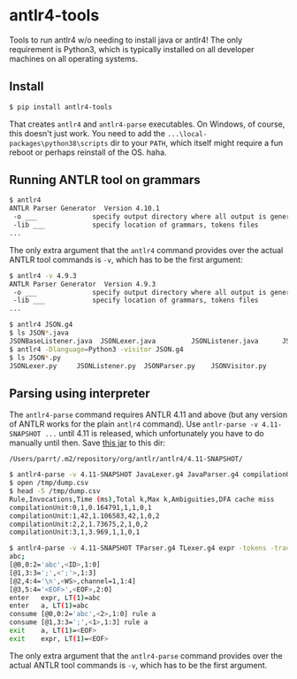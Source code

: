 # antlr4-tools

Tools to run antlr4 w/o needing to install java or antlr4! The only requirement is Python3, which is typically installed on all developer machines on all operating systems. 
 
## Install

```bash
$ pip install antlr4-tools
```

That creates `antlr4` and `antlr4-parse` executables. On Windows, of course, this doesn't just work. You need to add the `...\local-packages\python38\scripts` dir to your `PATH`, which itself might require a fun reboot or perhaps reinstall of the OS. haha.

## Running ANTLR tool on grammars

```bash
$ antlr4
ANTLR Parser Generator  Version 4.10.1
 -o ___              specify output directory where all output is generated
 -lib ___            specify location of grammars, tokens files
...
```

The only extra argument that the `antlr4` command provides over the actual ANTLR tool commands is `-v`, which has to be the first argument:

```bash
$ antlr4 -v 4.9.3
ANTLR Parser Generator  Version 4.9.3
 -o ___              specify output directory where all output is generated
 -lib ___            specify location of grammars, tokens files
...
```

```bash
$ antlr4 JSON.g4 
$ ls JSON*.java
JSONBaseListener.java  JSONLexer.java         JSONListener.java      JSONParser.java
$ antlr4 -Dlanguage=Python3 -visitor JSON.g4
$ ls JSON*.py
JSONLexer.py     JSONListener.py  JSONParser.py    JSONVisitor.py
```

## Parsing using interpreter

The `antlr4-parse` command requires ANTLR 4.11 and above (but any version of ANTLR works for the plain `antlr4` command).  Use `antlr-parse -v 4.11-SNAPSHOT ...` until 4.11 is released, which unfortunately you have to do manually until then.  Save [this jar](https://oss.sonatype.org/content/repositories/snapshots/org/antlr/antlr4/4.11-SNAPSHOT/antlr4-4.11-20220827.174020-1-complete.jar) to this dir:

```
/Users/parrt/.m2/repository/org/antlr/antlr4/4.11-SNAPSHOT/
```


```bash
$ antlr4-parse -v 4.11-SNAPSHOT JavaLexer.g4 JavaParser.g4 compilationUnit -profile dump.csv T.java
$ open /tmp/dump.csv 
$ head -5 /tmp/dump.csv 
Rule,Invocations,Time (ms),Total k,Max k,Ambiguities,DFA cache miss
compilationUnit:0,1,0.164791,1,1,0,1
compilationUnit:1,42,1.106583,42,1,0,2
compilationUnit:2,2,1.73675,2,1,0,2
compilationUnit:3,1,3.969,1,1,0,1
```

```bash
$ antlr4-parse -v 4.11-SNAPSHOT TParser.g4 TLexer.g4 expr -tokens -trace
abc;
[@0,0:2='abc',<ID>,1:0]
[@1,3:3=';',<';'>,1:3]
[@2,4:4='\n',<WS>,channel=1,1:4]
[@3,5:4='<EOF>',<EOF>,2:0]
enter   expr, LT(1)=abc
enter   a, LT(1)=abc
consume [@0,0:2='abc',<2>,1:0] rule a
consume [@1,3:3=';',<1>,1:3] rule a
exit    a, LT(1)=<EOF>
exit    expr, LT(1)=<EOF>
```

The only extra argument that the `antlr4-parse` command provides over the actual ANTLR tool commands is `-v`, which has to be the first argument.
